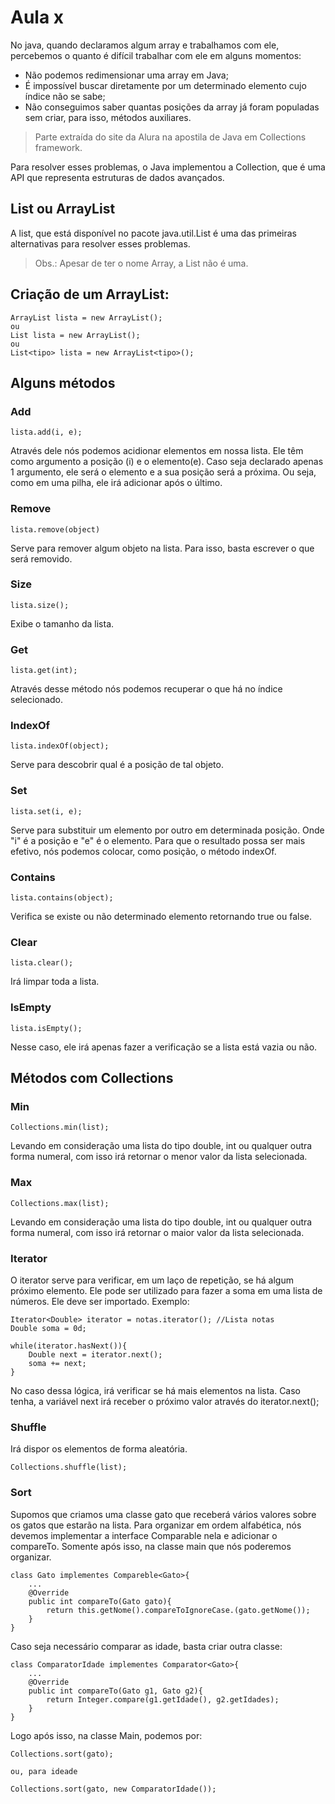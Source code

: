 # Aula x
No java, quando declaramos algum array e trabalhamos com ele, percebemos o quanto é difícil trabalhar com ele em alguns momentos:
- Não podemos redimensionar uma array em Java;
- É impossível buscar diretamente por um determinado elemento cujo índice não se sabe;
- Não conseguimos saber quantas posições da array já foram populadas sem criar, para isso, métodos auxiliares.

> Parte extraída do site da Alura na apostila de Java em Collections framework.

Para resolver esses problemas, o Java implementou a Collection, que é uma API que representa estruturas de dados avançados.

## List ou ArrayList
A list, que está disponível no pacote java.util.List é uma das primeiras alternativas para resolver esses problemas.
> Obs.: Apesar de ter o nome Array, a List não é uma.

## Criação de um ArrayList:
```
ArrayList lista = new ArrayList();
ou
List lista = new ArrayList();
ou
List<tipo> lista = new ArrayList<tipo>();
```

## Alguns métodos
### Add
```
lista.add(i, e);
```
Através dele nós podemos acidionar elementos em nossa lista. Ele têm como argumento a posição (i) e o elemento(e). Caso seja declarado apenas 1 argumento, ele será o elemento e a sua posição será a próxima. Ou seja, como em uma pilha, ele irá adicionar após o último.

### Remove
```
lista.remove(object)
```
Serve para remover algum objeto na lista. Para isso, basta escrever o que será removido.

### Size
```
lista.size();
```
Exibe o tamanho da lista.

### Get
```
lista.get(int);
```
Através desse método nós podemos recuperar o que há no índice selecionado.

### IndexOf
```
lista.indexOf(object);
```
Serve para descobrir qual é a posição de tal objeto.

### Set
```
lista.set(i, e);
```
Serve para substituir um elemento por outro em determinada posição. Onde "i" é a posição e "e" é o elemento. Para que o resultado possa ser mais efetivo, nós podemos colocar, como posição, o método indexOf.

### Contains
```
lista.contains(object);
```
Verifica se existe ou não determinado elemento retornando true ou false.

### Clear
```
lista.clear();
```
Irá limpar toda a lista.

### IsEmpty
```
lista.isEmpty();
```
Nesse caso, ele irá apenas fazer a verificação se a lista está vazia ou não.

## Métodos com Collections

### Min
```
Collections.min(list);
```
Levando em consideração uma lista do tipo double, int ou qualquer outra forma numeral, com isso irá retornar o menor valor da lista selecionada.

### Max
```
Collections.max(list);
```
Levando em consideração uma lista do tipo double, int ou qualquer outra forma numeral, com isso irá retornar o maior valor da lista selecionada.

### Iterator
O iterator serve para verificar, em um laço de repetição, se há algum próximo elemento. Ele pode ser utilizado para fazer a soma em uma lista de números. Ele deve ser importado.
Exemplo:
```
Iterator<Double> iterator = notas.iterator(); //Lista notas
Double soma = 0d;

while(iterator.hasNext()){
    Double next = iterator.next();
    soma += next;
}
```
No caso dessa lógica, irá verificar se há mais elementos na lista. Caso tenha, a variável next irá receber o próximo valor através do iterator.next();

### Shuffle
Irá dispor os elementos de forma aleatória.
```
Collections.shuffle(list);
```

### Sort
Supomos que criamos uma classe gato que receberá vários valores sobre os gatos que estarão na lista. Para organizar em ordem alfabética, nós devemos implementar a interface Comparable nela e adicionar o compareTo. Somente após isso, na classe main que nós poderemos organizar.
```
class Gato implementes Compareble<Gato>{
    ...
    @Override
    public int compareTo(Gato gato){
        return this.getNome().compareToIgnoreCase.(gato.getNome());
    }
}
```

Caso seja necessário comparar as idade, basta criar outra classe:
```
class ComparatorIdade implementes Comparator<Gato>{
    ...
    @Override
    public int compareTo(Gato g1, Gato g2){
        return Integer.compare(g1.getIdade(), g2.getIdades);
    }
}
```

Logo após isso, na classe Main, podemos por:
```
Collections.sort(gato);

ou, para ideade

Collections.sort(gato, new ComparatorIdade());
```
